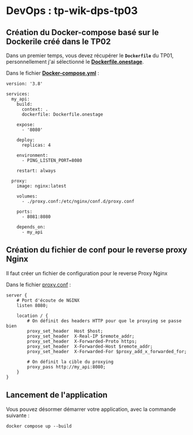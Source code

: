 # DevOps : tp-wik-dps-tp03

## Création du Docker-compose basé sur le Dockerile créé dans le TP02

Dans un premier temps, vous devez récupérer le **`Dockerfile`** du TP01, personnellement j'ai sélectionné le **[Dockerfile.onestage](../tp01/Dockerfile.onestage)**.

Dans le fichier **[Docker-compose.yml](../tp01/docker-compose.yml)** :

```
version: '3.8'

services:
  my_api:
    build:
      context: .
      dockerfile: Dockerfile.onestage

    expose:
      - '8080'

    deploy:
      replicas: 4

    environment:
      - PING_LISTEN_PORT=8080

    restart: always

  proxy:
    image: nginx:latest

    volumes:
      - ./proxy.conf:/etc/nginx/conf.d/proxy.conf

    ports:
      - 8081:8080

    depends_on:
      - my_api
```

## Création du fichier de conf pour le reverse proxy Nginx

Il faut créer un fichier de configuration pour le reverse Proxy Nginx

Dans le fichier [proxy.conf](../tp01/proxy.conf) :

```
server {
    # Port d'écoute de NGINX
    listen 8080;

    location / {
        # On définit des headers HTTP pour que le proxying se passe bien
        proxy_set_header  Host $host;
        proxy_set_header  X-Real-IP $remote_addr;
        proxy_set_header  X-Forwarded-Proto https;
        proxy_set_header  X-Forwarded-Host $remote_addr;
        proxy_set_header  X-Forwarded-For $proxy_add_x_forwarded_for;

        # On définit la cible du proxying
        proxy_pass http://my_api:8080;
    }
}
```

## Lancement de l'application

Vous pouvez désormer démarrer votre application, avec la commande suivante : 

```
docker compose up --build
```
